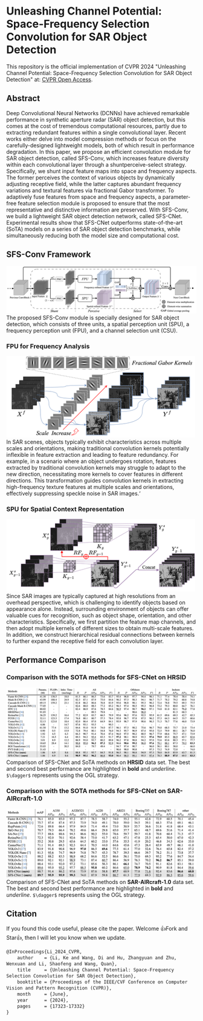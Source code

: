 # Unleashing Channel Potential: Space-Frequency Selection Convolution for SAR Object Detection
This repository is the official implementation of CVPR 2024 "Unleashing Channel Potential: Space-Frequency Selection Convolution for SAR Object Detection" at: [CVPR Open Access]([https://drive.google.com/drive/folders/1e_wOtkruWAB2JXR7aqaMZMrM75IkjqCA?usp=drive_link](https://openaccess.thecvf.com/content/CVPR2024/html/Li_Unleashing_Channel_Potential_Space-Frequency_Selection_Convolution_for_SAR_Object_Detection_CVPR_2024_paper.html)). 

## Abstract
Deep Convolutional Neural Networks (DCNNs) have achieved remarkable performance in synthetic aperture radar (SAR) object detection, but this comes at the cost of tremendous computational resources, partly due to extracting redundant features within a single convolutional layer. Recent works either delve into model compression methods or focus on the carefully-designed lightweight models, both of which result in performance degradation. In this paper, we propose an efficient convolution module for SAR object detection, called SFS-Conv, which increases feature diversity within each convolutional layer through a shuntperceive-select strategy. Specifically, we shunt input feature maps into space and frequency aspects. The former perceives the context of various objects by dynamically adjusting receptive field, while the latter captures abundant frequency variations and textural features via fractional Gabor transformer. To adaptively fuse features from space and frequency aspects, a parameter-free feature selection module is proposed to ensure that the most representative and distinctive information are preserved. With SFS-Conv, we build a lightweight SAR object detection network, called SFS-CNet. Experimental results show that SFS-CNet outperforms state-of-the-art (SoTA) models on a series of SAR object detection benchmarks, while simultaneously reducing both the model size and computational cost.

## SFS-Conv Framework
![SFS-Conv](https://github.com/like413/SFS-Conv/blob/main/fig/SFS-Conv.png)
The proposed SFS-Conv module is specially designed for SAR object detection, which consists of three units, a spatial perception unit (SPU), a frequency perception unit (FPU), and a channel selection unit (CSU).
### FPU for Frequency Analysis
<img src="https://github.com/like413/SFS-Conv/blob/main/fig/FPU.png" alt="FPU" width="500">
In SAR scenes, objects typically exhibit characteristics across multiple scales and orientations, making traditional convolution kernels potentially inflexible in feature extraction and leading to feature redundancy. For example, in a scenario where an object undergoes rotation, features extracted by traditional convolution kernels may struggle to adapt to the new direction, necessitating more kernels to cover features in different directions. This transformation guides convolution kernels in extracting high-frequency texture features at multiple scales and orientations, effectively suppressing speckle noise in SAR images.‘

### SPU for Spatial Context Representation
<img src="https://github.com/like413/SFS-Conv/blob/main/fig/SPU.png" alt="SPU" width="500">
Since SAR images are typically captured at high resolutions from an overhead perspective, which is challenging to identify objects based on appearance alone. Instead, surrounding environment of objects can offer valuable cues for recognition, such as object shape, orientation, and other characteristics. Specifically, we first partition the feature map channels, and then adopt multiple kernels of different sizes to obtain multi-scale features. In addition, we construct hierarchical residual connections between kernels to further expand the receptive field for each convolution layer.

## Performance Comparison
### Comparison with the SOTA methods for SFS-CNet on HRSID
![HRSID](https://github.com/like413/SFS-Conv/blob/main/fig/HRSID.png)
Comparison of SFS-CNet and SoTA methods on **HRSID** data set. The best and second best performance are highlighted in **bold** and _underline_. `$\dagger$` represents using the OGL strategy.

### Comparison with the SOTA methods for SFS-CNet on SAR-AIRcraft-1.0
![SAR-AIRcraft-1.0](https://github.com/like413/SFS-Conv/blob/main/fig/SAR-AIRcraft-1.0.png)
Comparison of SFS-CNet and SoTA methods on **SAR-AIRcraft-1.0** data set. The best and second best performance are highlighted in **bold** and _underline_. `$\dagger$` represents using the OGL strategy.

## Citation
If you found this code useful, please cite the paper. Welcome 👍Fork and Star👍, then I will let you know when we update.

```
@InProceedings{Li_2024_CVPR,
    author    = {Li, Ke and Wang, Di and Hu, Zhangyuan and Zhu, Wenxuan and Li, Shaofeng and Wang, Quan},
    title     = {Unleashing Channel Potential: Space-Frequency Selection Convolution for SAR Object Detection},
    booktitle = {Proceedings of the IEEE/CVF Conference on Computer Vision and Pattern Recognition (CVPR)},
    month     = {June},
    year      = {2024},
    pages     = {17323-17332}
}
```
